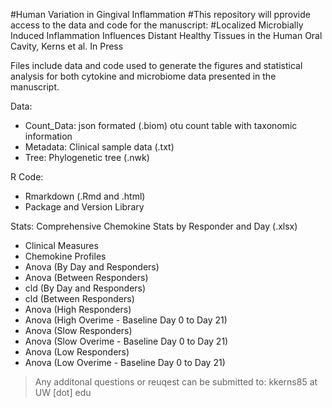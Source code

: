 #Human Variation in Gingival Inflammation
#This repository will pprovide access to the data and code for the manuscript: 
#Localized Microbially Induced Inflammation Influences Distant Healthy Tissues in the Human Oral Cavity, Kerns et al. In Press

Files include data and code used to generate the figures and statistical analysis for both cytokine and microbiome data presented in the manuscript.

Data:
- Count_Data: json formated (.biom) otu count table with taxonomic information
- Metadata: Clinical sample data (.txt)
- Tree: Phylogenetic tree (.nwk)

R Code:
- Rmarkdown (.Rmd and .html)
- Package and Version Library

Stats:
Comprehensive Chemokine Stats by Responder and Day (.xlsx)
- Clinical Measures
- Chemokine Profiles
- Anova (By Day and Responders)
- Anova (Between Responders)
- cld (By Day and Responders)
- cld (Between Responders)
- Anova (High Responders)
- Anova (High Overime - Baseline Day 0 to Day 21)
- Anova (Slow Responders)
- Anova (Slow Overime - Baseline Day 0 to Day 21)
- Anova (Low Responders)
- Anova (Low Overime - Baseline Day 0 to Day 21)

> Any additonal questions or reuqest can be submitted to:
> kkerns85 at UW [dot] edu 

